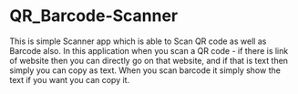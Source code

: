 # QR_Barcode-Scanner
This is simple Scanner app which is able to Scan QR code as well as Barcode also.
In this application when you scan a QR code - if there is link of website then you can directly go on that website, and if that is text then simply you can copy as text.
When you scan barcode it simply show the text if you want you can copy it.
